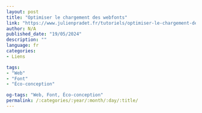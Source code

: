 ```yaml
---
layout: post
title: "Optimiser le chargement des webfonts"
link: "https://www.julienpradet.fr/tutoriels/optimiser-le-chargement-des-fonts"
author: N/A
published_date: "19/05/2024"
description: ""
language: fr
categories:
- Liens

tags:
- "Web"
- "Font"
- "Éco-conception"

og-tags: "Web, Font, Éco-conception"
permalink: /:categories/:year/:month/:day/:title/
---
```

